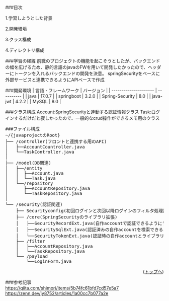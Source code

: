 ###目次
<p>1.学習しようとした背景</p>
<p>2.開発環境</p>
<p>3.クラス構成</p>
<p>4.ディレクトリ構成</p>

###学習の経緯
前職のプロジェクトの機能を起こそうとしたが、バックエンドの幅を広げるため、静的言語のjavaのFWを用いて開発したかったので、ヘッダーにトークンを入れるバックエンドの開発を決意。
springSecurityをベースに外部サービスと連携できるようにAPIベースで作成

###開発環境
| 言語・フレームワーク  | バージョン |
| --------------------- | ---------- |
| java                  | 17.0.7     |
| springboot            | 3.2.0      |
| Spring-Security       | 8.0        |
| java-jwt              | 4.2.2      |
| MySQL                 | 8.0        |

###クラス構成
Account:SpringSecurityと連動する認証情報クラス
Task:ログインするだけだと寂しかったので、一般的なcrud操作ができるメモ用のクラス
<pre>
###ファイル構成
~/{javaprojectのRoot}
├── /controller(フロントと連携する用のAPI)
│   ├──AccountCountroller.java
│   └──TaskController.java
│
├── /model(DB関連)
│   ├──/entity
│   │  ├──Account.java
│   │  └──Task.java
│   └──/repository
│      ├──AccountRepository.java
│      └──TaskRepository.java
│
└── /security(認証関連)
    ├── Securityconfig(初回ログインと次回以降ログインのフィルタ処理設定を管理)
    ├── /core(SpringSecurityのライブラリ拡張)
    │   ├──SecurityRecordExt.java(自作accountで認証できるようにライブラリに受け渡し)
    │   ├──SecuritySqlExt.java(認証済みの自作accountを検索できるようにオーバーライド)
    │   └──SecurityTokenExt.java(認証時の自作accountとライブラリのトークン機能の連携)
    ├── /filter
    │   ├──AccountRepository.java
    │   └──TaskRepository.java
    └── /payload
        └──LoginForm.java
</pre>
<p align="right">(<a href="#top">トップへ</a>)</p>

###参考記事
<br/>
https://qiita.com/shimori/items/5b74fc61bfd7cd57e5a7
<br/>
https://zenn.dev/jy8752/articles/1a00cc7b077a2e
